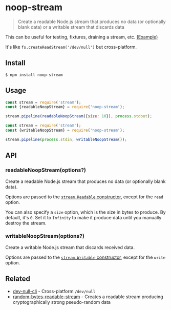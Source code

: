 # noop-stream

> Create a readable Node.js stream that produces no data (or optionally blank data) or a writable stream that discards data

This can be useful for testing, fixtures, draining a stream, etc. [(Example)](https://github.com/sindresorhus/file-type/commit/7d14761b757912bccc464fc3fb86398f2a533999)

It's like `fs.createReadStream('/dev/null')` but cross-platform.


## Install

```
$ npm install noop-stream
```


## Usage

```js
const stream = require('stream');
const {readableNoopStream} = require('noop-stream');

stream.pipeline(readableNoopStream({size: 10}), process.stdout);
```

```js
const stream = require('stream');
const {writableNoopStream} = require('noop-stream');

stream.pipeline(process.stdin, writableNoopStream());
```


## API

### readableNoopStream(options?)

Create a readable Node.js stream that produces no data (or optionally blank data).

Options are passed to the [`stream.Readable` constructor](https://nodejs.org/api/stream.html#stream_new_stream_readable_options), except for the `read` option.

You can also specify a `size` option, which is the size in bytes to produce. By default, it's `0`. Set it to `Infinity` to make it produce data until you manually destroy the stream.

### writableNoopStream(options?)

Create a writable Node.js stream that discards received data.

Options are passed to the [`stream.Writable` constructor](https://nodejs.org/api/stream.html#stream_constructor_new_stream_writable_options), except for the `write` option.


## Related

- [dev-null-cli](https://github.com/sindresorhus/dev-null-cli) - Cross-platform `/dev/null`
- [random-bytes-readable-stream](https://github.com/sindresorhus/random-bytes-readable-stream) - Creates a readable stream producing cryptographically strong pseudo-random data
